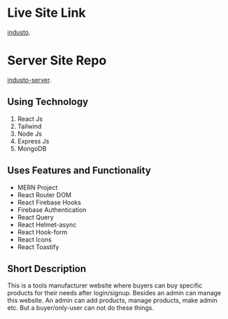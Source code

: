 # Live Site Link

[industo](https://industo.web.app/).

# Server Site Repo

[industo-server](https://github.com/programming-hero-web-course1/manufacturer-website-server-side-sabbirpboss).

## Using Technology

1. React Js
2. Tailwind
3. Node Js
4. Express Js
5. MongoDB

## Uses Features and Functionality
* MERN Project
* React Router DOM
* React Firebase Hooks
* Firebase Authentication
* React Query
* React Helmet-async
* React Hook-form
* React Icons
* React Toastify

## Short Description

This is a tools manufacturer website where buyers can buy specific products for their needs after login/signup. Besides an admin can manage this website. An admin can add products, manage products, make admin etc. But a buyer/only-user can not do these things.